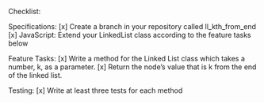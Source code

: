 Checklist:

Specifications:
[x]  Create a branch in your repository called ll_kth_from_end
[x]  JavaScript: Extend your LinkedList class according to the feature tasks below

Feature Tasks:
[x]  Write a method for the Linked List class which takes a number, k, as a parameter. 
  [x]  Return the node’s value that is k from the end of the linked list.  ​

Testing:
[x]  Write at least three tests for each method